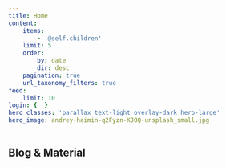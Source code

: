 ```yaml
---
title: Home
content:
    items:
        - '@self.children'
    limit: 5
    order:
        by: date
        dir: desc
    pagination: true
    url_taxonomy_filters: true
feed:
    limit: 10
login: {  }
hero_classes: 'parallax text-light overlay-dark hero-large'
hero_image: andrey-haimin-q2Fyzn-KJOQ-unsplash_small.jpg
---
```


## Blog & Material